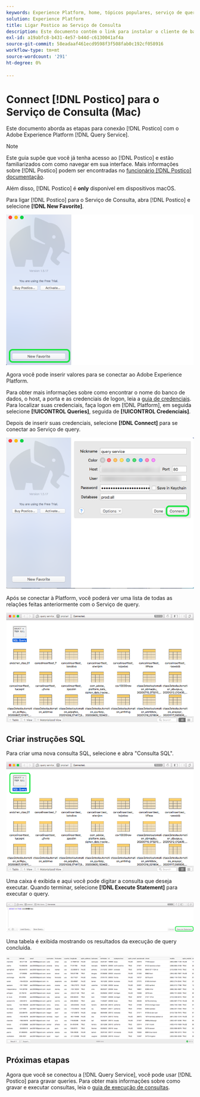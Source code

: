 ```yaml
---
keywords: Experience Platform, home, tópicos populares, serviço de query, postico, Postico, conectar ao serviço de query;
solution: Experience Platform
title: Ligar Postico ao Serviço de Consulta
description: Este documento contém o link para instalar o cliente de backup Postico for Adobe Experience Platform Query Service.
exl-id: a19abfc8-b431-4e57-b44d-c6130041af4a
source-git-commit: 58eadaaf461ecd9598f3f508fab0c192cf058916
workflow-type: tm+mt
source-wordcount: '291'
ht-degree: 0%

---
```


# Connect [!DNL Postico] para o Serviço de Consulta (Mac)

Este documento aborda as etapas para conexão [!DNL Postico] com o Adobe Experience Platform [!DNL Query Service].

>[!NOTE]
>
> Este guia supõe que você já tenha acesso ao [!DNL Postico] e estão familiarizados com como navegar em sua interface. Mais informações sobre [!DNL Postico] podem ser encontradas no [funcionário [!DNL Postico] documentação](https://eggerapps.at/postico/docs).
> 
> Além disso, [!DNL Postico] é **only** disponível em dispositivos macOS.

Para ligar [!DNL Postico] para o Serviço de Consulta, abra [!DNL Postico] e selecione **[!DNL New Favorite]**.

![O [!DNL Postico] Interface do usuário com Novo favorito destacado.](../images/clients/postico/open-postico.png)

Agora você pode inserir valores para se conectar ao Adobe Experience Platform.

Para obter mais informações sobre como encontrar o nome do banco de dados, o host, a porta e as credenciais de logon, leia a [guia de credenciais](../ui/credentials.md). Para localizar suas credenciais, faça logon em [!DNL Platform], em seguida selecione **[!UICONTROL Queries]**, seguida de **[!UICONTROL Credenciais]**.

Depois de inserir suas credenciais, selecione **[!DNL Connect]** para se conectar ao Serviço de query.

![A caixa de diálogo Novo favorito com conexão realçada.](../images/clients/postico/authentication-details.png)

Após se conectar à Platform, você poderá ver uma lista de todas as relações feitas anteriormente com o Serviço de query.

![Uma lista de conexões na [!DNL Postico] IU.](../images/clients/postico/show-queries.png)

## Criar instruções SQL

Para criar uma nova consulta SQL, selecione e abra &quot;Consulta SQL&quot;.

![O [!DNL Postico] Interface do usuário com o atalho de Consulta SQL realçado.](../images/clients/postico/create-query.png)

Uma caixa é exibida e aqui você pode digitar a consulta que deseja executar. Quando terminar, selecione **[!DNL Execute Statement]** para executar o query.

![Destaque o editor SQL com a instrução Execute.](../images/clients/postico/run-statement.png)

Uma tabela é exibida mostrando os resultados da execução de query concluída.

![Uma tabela de resultados da query de exemplo.](../images/clients/postico/query-results.png)

## Próximas etapas

Agora que você se conectou a [!DNL Query Service], você pode usar [!DNL Postico] para gravar queries. Para obter mais informações sobre como gravar e executar consultas, leia o [guia de execução de consultas](../best-practices/writing-queries.md).

